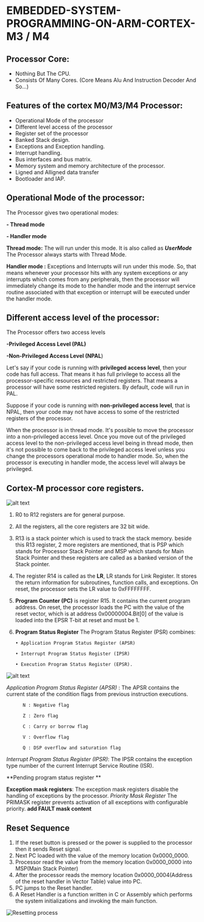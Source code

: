 
# EMBEDDED-SYSTEM-PROGRAMMING-ON-ARM-CORTEX-M3 / M4

## Processor Core:
- Nothing But The CPU.
- Consists Of Many Cores. (Core Means Alu And Instruction Decoder And So...)

## Features of the cortex M0/M3/M4 Processor:
- Operational Mode of the processor
- Different level access of the processor
- Register set of the processor
- Banked Stack design.
- Exceptions and Exception handling.
- Interrupt handling.
- Bus interfaces and bus matrix.
- Memory system and memory architecture of the processor.
- Ligned and Alligned data transfer
- Bootloader and IAP.

## Operational Mode of the processor:
The Processor gives two operational modes:

**-   Thread mode**

**-   Handler mode**

**Thread mode:**
The will run under this mode. It is also called as ***UserMode***
The Processor always starts with Thread Mode.

**Handler mode :**
 Exceptions and Interrupts will run under this mode. So, that means whenever your processor hits with any system exceptions or any interrupts which comes from any peripherals, then the processor will immediately change its mode to the handler mode and the interrupt service routine associated with that exception or interrupt will be executed under the handler mode.
## Different access level of the processor:
The Processor offers two access levels

**-Privileged Access Level (PAL)**

**-Non-Privileged Access Level (NPAL**)

  Let's say if your code is running with **privileged access level**, then your code has full access. That means it has full privilege to access all the processor-specific resources and restricted registers. That means a processor will have some restricted registers. By default, code will run in PAL.

  Suppose if your code is running with **non-privileged access level**, that is NPAL, then your code may not have access to some of the restricted registers of the processor.

  When the processor is in thread mode. It's possible to move the processor into a non-privileged access level. Once you move out of the privileged access level to the non-privileged access level being in thread mode, then it's not possible to come back to the privileged access level unless you change the processors operational mode to handler mode. So, when the processor is executing in handler mode, the access level will always be privileged.

## Cortex-M processor core registers.
![alt text](https://raw.githubusercontent.com/swarajsomala/EMBEDDED-SYSTEM-PROGRAMMING-ON-ARM-CORTEX-M3-M4/master/Images/Registers.PNG)

1. R0 to R12 registers are for general purpose.
2. All the registers, all the core registers are 32 bit wide.
3. R13 is a stack pointer which is used to track the stack memory. beside this R13 register, 2 more registers are mentioned, that is PSP which stands for Processor Stack Pointer and MSP which stands for Main Stack Pointer and these registers are called as a banked version of the Stack pointer.
4. The register R14 is called as the **LR**, LR stands for Link Register.
It stores the return information for subroutines, function calls, and exceptions. On reset, the processor sets the LR value to 0xFFFFFFFF.
5. **Program Counter (PC)** is register R15. It contains the current program address. On reset, the processor loads the PC with the value of the reset vector, which is at address 0x00000004.Bit[0] of the value is loaded into the EPSR T-bit at reset and must be 1.
6. **Program Status Register**
       The Program Status Register (PSR) combines:

       • Application Program Status Register (APSR)

       • Interrupt Program Status Register (IPSR)

       • Execution Program Status Register (EPSR).

![alt text](https://raw.githubusercontent.com/swarajsomala/EMBEDDED-SYSTEM-PROGRAMMING-ON-ARM-CORTEX-M3-M4/master/Images/PGstatusRegister.PNG)

   *Application Program Status Register (APSR)* : 
   The APSR contains the current state of the condition flags from previous instruction executions.
   
          N : Negative flag

          Z : Zero flag

          C : Carry or borrow flag

          V : Overflow flag

          Q : DSP overflow and saturation flag

   *Interrupt Program Status Register (IPSR)*: 
   The IPSR contains the exception type number of the current Interrupt Service Routine (ISR).
   
   **Pending  program status register **
   
   **Exception mask registers**:
   The exception mask registers disable the handling of exceptions by the processor.
   *Priority Mask Register*
   The PRIMASK register prevents activation of all exceptions with configurable priority.
   **add FAULT mask  content**
   
   ## Reset Sequence
   1) If the reset button is pressed or the power is supplied to the processor then it sends Reset signal.
   2) Next PC loaded with the value of the memory location 0x0000_0000.
   3) Processor read the value from the memory location 0x0000_0000 into MSP(Main Stack Pointer)
   4) After the processor reads the memory location 0x0000_0004(Address of the reset handler in Vector Table) value into PC.
   5) PC jumps to the Reset handler.
   6) A Reset Handler is a function written in C or Assembly which performs the system initializations and invoking the main function.
   
   ![Resetting process](https://raw.githubusercontent.com/swarajsomala/EMBEDDED-SYSTEM-PROGRAMMING-ON-ARM-CORTEX-M3-M4/master/Images/Reset.PNG)
  

